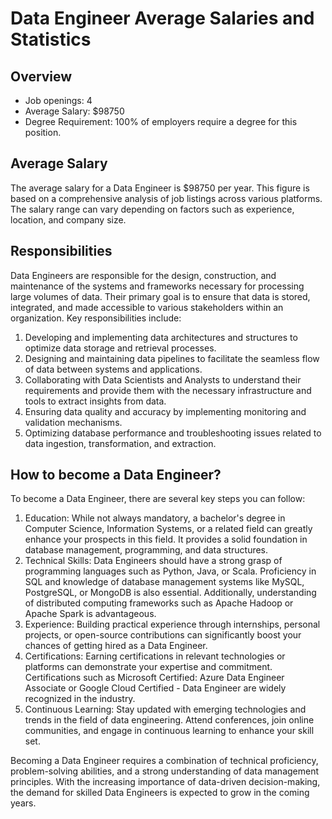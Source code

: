 # Data Engineer Average Salaries and Statistics

## Overview
- Job openings: 4
- Average Salary: $98750
- Degree Requirement: 100% of employers require a degree for this position.

## Average Salary
The average salary for a Data Engineer is $98750 per year. This figure is based on a comprehensive analysis of job listings across various platforms. The salary range can vary depending on factors such as experience, location, and company size.

## Responsibilities
Data Engineers are responsible for the design, construction, and maintenance of the systems and frameworks necessary for processing large volumes of data. Their primary goal is to ensure that data is stored, integrated, and made accessible to various stakeholders within an organization. Key responsibilities include:

1. Developing and implementing data architectures and structures to optimize data storage and retrieval processes.
2. Designing and maintaining data pipelines to facilitate the seamless flow of data between systems and applications.
3. Collaborating with Data Scientists and Analysts to understand their requirements and provide them with the necessary infrastructure and tools to extract insights from data.
4. Ensuring data quality and accuracy by implementing monitoring and validation mechanisms.
5. Optimizing database performance and troubleshooting issues related to data ingestion, transformation, and extraction.

## How to become a Data Engineer?
To become a Data Engineer, there are several key steps you can follow:

1. Education: While not always mandatory, a bachelor's degree in Computer Science, Information Systems, or a related field can greatly enhance your prospects in this field. It provides a solid foundation in database management, programming, and data structures.
2. Technical Skills: Data Engineers should have a strong grasp of programming languages such as Python, Java, or Scala. Proficiency in SQL and knowledge of database management systems like MySQL, PostgreSQL, or MongoDB is also essential. Additionally, understanding of distributed computing frameworks such as Apache Hadoop or Apache Spark is advantageous.
3. Experience: Building practical experience through internships, personal projects, or open-source contributions can significantly boost your chances of getting hired as a Data Engineer.
4. Certifications: Earning certifications in relevant technologies or platforms can demonstrate your expertise and commitment. Certifications such as Microsoft Certified: Azure Data Engineer Associate or Google Cloud Certified - Data Engineer are widely recognized in the industry.
5. Continuous Learning: Stay updated with emerging technologies and trends in the field of data engineering. Attend conferences, join online communities, and engage in continuous learning to enhance your skill set.

Becoming a Data Engineer requires a combination of technical proficiency, problem-solving abilities, and a strong understanding of data management principles. With the increasing importance of data-driven decision-making, the demand for skilled Data Engineers is expected to grow in the coming years.